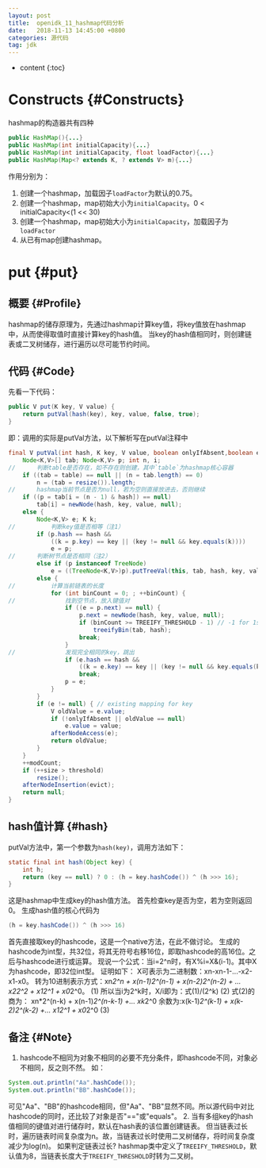 ```yaml
---
layout: post
title:  openidk_11_hashmap代码分析
date:   2018-11-13 14:45:00 +0800
categories: 源代码
tag: jdk
---
```


* content
{:toc}


Constructs							{#Constructs}
====================================
hashmap的构造器共有四种

```java
public HashMap(){...}
public HashMap(int initialCapacity){...}
public HashMap(int initialCapacity, float loadFactor){...}
public HashMap(Map<? extends K, ? extends V> m){...}
```
作用分别为：
1. 创建一个hashmap，加载因子`loadFactor`为默认的0.75。
2. 创建一个hashmap，map初始大小为`initialCapacity`。0 < initialCapacity<(1 << 30)
3. 创建一个hashmap，map初始大小为`initialCapacity`，加载因子为`loadFactor`
4. 从已有map创建hashmap。

put							{#put}
====================================

概要						{#Profile}
------------------------------------
hashmap的储存原理为，先通过hashmap计算key值，将key值放在hashmap中，从而使得取值时直接计算key的hash值。
当key的hash值相同时，则创建链表或二叉树储存，进行遍历以尽可能节约时间。

代码						{#Code}
------------------------------------
先看一下代码：
```java
public V put(K key, V value) {
    return putVal(hash(key), key, value, false, true);
}
```
即：调用的实际是putVal方法，以下解析写在putVal注释中
```java
final V putVal(int hash, K key, V value, boolean onlyIfAbsent,boolean evict) {
    Node<K,V>[] tab; Node<K,V> p; int n, i;
//      判断table是否存在，如不存在则创建，其中`table`为hashmap核心容器
    if ((tab = table) == null || (n = tab.length) == 0)
        n = (tab = resize()).length;
//      hashmap当前节点是否为null，若为空则直接放进去，否则继续
    if ((p = tab[i = (n - 1) & hash]) == null)
        tab[i] = newNode(hash, key, value, null);
    else {
        Node<K,V> e; K k;
//          判断key值是否相等（注1）
        if (p.hash == hash &&
            ((k = p.key) == key || (key != null && key.equals(k))))
            e = p;
//      判断树节点是否相同（注2）        
        else if (p instanceof TreeNode)
            e = ((TreeNode<K,V>)p).putTreeVal(this, tab, hash, key, value);
        else {
//          计算当前链表的长度
            for (int binCount = 0; ; ++binCount) {
//              找到空节点，放入键值对
                if ((e = p.next) == null) {
                    p.next = newNode(hash, key, value, null);
                    if (binCount >= TREEIFY_THRESHOLD - 1) // -1 for 1st
                        treeifyBin(tab, hash);
                    break;
                }
//              发现完全相同的key，跳出
                if (e.hash == hash &&
                    ((k = e.key) == key || (key != null && key.equals(k))))
                    break;
                p = e;
            }
        }
        if (e != null) { // existing mapping for key
            V oldValue = e.value;
            if (!onlyIfAbsent || oldValue == null)
                e.value = value;
            afterNodeAccess(e);
            return oldValue;
        }
    }
    ++modCount;
    if (++size > threshold)
        resize();
    afterNodeInsertion(evict);
    return null;
}
```

hash值计算						{#hash}
------------------------------------
putVal方法中，第一个参数为`hash(key)`，调用方法如下：
```java
static final int hash(Object key) {
    int h;
    return (key == null) ? 0 : (h = key.hashCode()) ^ (h >>> 16);
}
```
这是hashmap中生成key的hash值方法。
首先检查key是否为空，若为空则返回0。
生成hash值的核心代码为
```java
(h = key.hashCode()) ^ (h >>> 16)
```
首先直接取key的hashcode，这是一个native方法，在此不做讨论。
生成的hashcode为int型，共32位，将其无符号右移16位，即取hashcode的高16位。之后与hashcode进行或运算。
现说一个公式：当i=2^n时，有X%i=X&(i-1)。其中X为hashcode，即32位int型。
证明如下：
X可表示为二进制数：xn-xn-1-...-x2-x1-x0。
转为10进制表示方式：xn*2^n + x(n-1)*2^(n-1) + x(n-2)*2^(n-2) + ... x2*2^2 + x1*2^1 + x0*2^0。             (1)
所以当i为2^k时，X/i即为：式(1)/(2^k)                                                                      (2)
式(2)的商为：
xn*2^(n-k) + x(n-1)*2^(n-k-1) +... xk*2^0
余数为:x(k-1)*2^(k-1) + x(k-2)*2^(k-2) +... x1*2^1 + x0*2^0                                              (3)




备注							{#Note}
------------------------------------
1. hashcode不相同为对象不相同的必要不充分条件，即hashcode不同，对象必不相同，反之则不然。
如：
```java
System.out.println("Aa".hashCode());
System.out.println("BB".hashCode());
```
可见"Aa"、"BB"的hashcode相同，但"Aa"、"BB"显然不同。所以源代码中对比hashcode的同时，还比较了对象是否"=="或"equals"。
2. 当有多组key的hash值相同的键值对进行储存时，默认在hash表的该位置创建链表。
但当链表过长时，遍历链表时间复杂度为n。故，当链表过长时使用二叉树储存，将时间复杂度减少为log(n)。
如果判定链表过长? hashmap类中定义了`TREEIFY_THRESHOLD`，默认值为8，当链表长度大于`TREEIFY_THRESHOLD`时转为二叉树。



